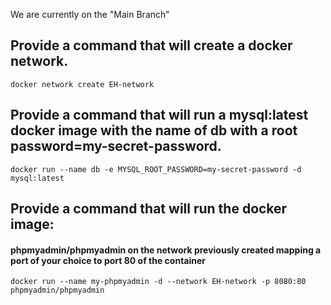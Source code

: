 We are currently on the "Main Branch"

## Provide a command that will create a docker network.

```
docker network create EH-network
```

## Provide a command that will run a mysql:latest docker image with the name of db with a root password=my-secret-password.

```
docker run --name db -e MYSQL_ROOT_PASSWORD=my-secret-password -d mysql:latest
```

## Provide a command that will run the docker image:
#### phpmyadmin/phpmyadmin on the network previously created mapping a port of your choice to port 80 of the container

```
docker run --name my-phpmyadmin -d --network EH-network -p 8080:80 phpmyadmin/phpmyadmin
```